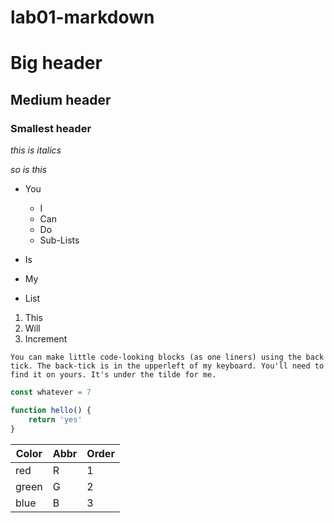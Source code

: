 # lab01-markdown

# Big header

## Medium header

### Smallest header

_this is italics_

*so is this*

- You
    - I
    - Can
    - Do
    - Sub-Lists

- Is
- My
- List

1) This
1) Will
2) Increment

`You can make little code-looking blocks (as one liners) using the back tick. The back-tick is in the upperleft of my keyboard. You'll need to find it on yours. It's under the tilde for me.`

```js
const whatever = 7

function hello() {
    return 'yes'
}
```

Color|Abbr|Order
---|---|---
red | R | 1
green | G | 2
blue | B | 3